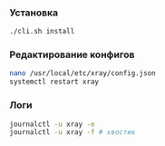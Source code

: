 ### Установка
```bash
./cli.sh install
```

### Редактирование конфигов
```bash
nano /usr/local/etc/xray/config.json
systemctl restart xray
```

### Логи
```bash
journalctl -u xray -e
journalctl -u xray -f # хвостик
```
